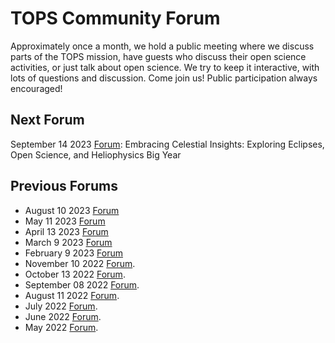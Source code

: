 # TOPS Community Forum

Approximately once a month, we hold a public meeting where we discuss parts of the TOPS mission, have guests who discuss their open science activities, or just talk about open science. We try to keep it interactive, with lots of questions and discussion. Come join us! Public participation always encouraged!

## Next Forum
September 14 2023 [Forum](20230914_community_forum.md): Embracing Celestial Insights: Exploring Eclipses, Open Science, and Heliophysics Big Year


## Previous Forums

* August 10 2023 [Forum](20230810_community_forum.md)
* May 11 2023 [Forum](20230511_community_forum.md)
* April 13 2023 [Forum](20230413_community_forum.md)
* March 9 2023 [Forum](20230309_community_forum.md)
* February 9 2023 [Forum](20230209_community_forum.md)
* November 10 2022 [Forum](./2022_Forums/20221110_community_forum.md). 
* October 13 2022 [Forum](./2022_Forums/20221013_community_forum.md).
* September 08 2022 [Forum](./2022_Forums/20220908_community_forum.md). 
* August 11 2022 [Forum](./2022_Forums/20220811_community_forum.md).
* July 2022 [Forum](./2022_Forums/20220714_community_forum.md).
* June 2022 [Forum](./2022_Forums/20220609_community_forum.md). 
* May 2022 [Forum](./2022_Forums/20220512_community_forum.md). 
